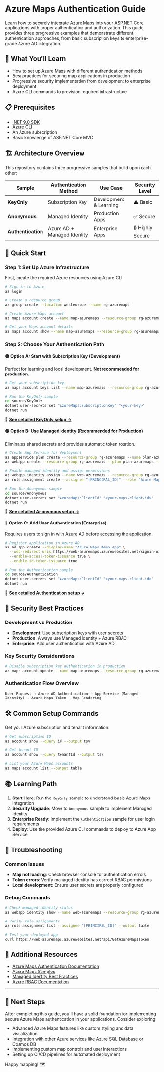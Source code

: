 # Azure Maps Authentication Guide

Learn how to securely integrate Azure Maps into your ASP.NET Core applications with proper authentication and authorization. This guide provides three progressive examples that demonstrate different authentication approaches, from basic subscription keys to enterprise-grade Azure AD integration.

## 🎯 What You'll Learn

- How to set up Azure Maps with different authentication methods
- Best practices for securing map applications in production
- Progressive security implementation from development to enterprise deployment
- Azure CLI commands to provision required infrastructure

## 📋 Prerequisites

- [.NET 9.0 SDK](https://dotnet.microsoft.com/download)
- [Azure CLI](https://docs.microsoft.com/cli/azure/install-azure-cli)
- An Azure subscription
- Basic knowledge of ASP.NET Core MVC

## 🏗️ Architecture Overview

This repository contains three progressive samples that build upon each other:

| Sample | Authentication Method | Use Case | Security Level |
|--------|----------------------|----------|----------------|
| **KeyOnly** | Subscription Key | Development & Learning | ⚠️ Basic |
| **Anonymous** | Managed Identity | Production Apps | ✅ Secure |
| **Authentication** | Azure AD + Managed Identity | Enterprise Apps | 🔒 Highly Secure |

## 🚀 Quick Start

### Step 1: Set Up Azure Infrastructure

First, create the required Azure resources using Azure CLI:

```bash
# Sign in to Azure
az login

# Create a resource group
az group create --location westeurope --name rg-azuremaps

# Create Azure Maps account
az maps account create --name map-azuremaps --resource-group rg-azuremaps --sku S2

# Get your Maps account details
az maps account show --name map-azuremaps --resource-group rg-azuremaps
```

### Step 2: Choose Your Authentication Path

#### 🟡 Option A: Start with Subscription Key (Development)
Perfect for learning and local development. **Not recommended for production.**

```bash
# Get your subscription key
az maps account keys list --name map-azuremaps --resource-group rg-azuremaps

# Run the KeyOnly sample
cd source/KeyOnly
dotnet user-secrets set "AzureMaps:SubscriptionKey" "<your-key>"
dotnet run
```

📖 **[See detailed KeyOnly setup →](source/KeyOnly/README.md)**

#### 🟢 Option B: Use Managed Identity (Recommended for Production)
Eliminates shared secrets and provides automatic token rotation.

```bash
# Create App Service for deployment
az appservice plan create --resource-group rg-azuremaps --name plan-azuremaps --location westeurope --sku B1
az webapp create --resource-group rg-azuremaps --plan plan-azuremaps --name web-azuremaps --runtime "DOTNET|9.0"

# Enable managed identity and assign permissions
az webapp identity assign --name web-azuremaps --resource-group rg-azuremaps
az role assignment create --assignee "[PRINCIPAL_ID]" --role "Azure Maps Data Reader" --scope "/subscriptions/[SUBSCRIPTION_ID]/resourceGroups/rg-azuremaps/providers/Microsoft.Maps/accounts/map-azuremaps"

# Run the Anonymous sample
cd source/Anonymous
dotnet user-secrets set "AzureMaps:ClientId" "<your-maps-client-id>"
dotnet run
```

📖 **[See detailed Anonymous setup →](source/Anonymous/README.md)**

#### 🔵 Option C: Add User Authentication (Enterprise)
Requires users to sign in with Azure AD before accessing the application.

```bash
# Register application in Azure AD
az ad app create --display-name "Azure Maps Demo App" \
  --web-redirect-uris https://web-azuremaps.azurewebsites.net/signin-oidc \
  --enable-access-token-issuance true \
  --enable-id-token-issuance true

# Run the Authentication sample
cd source/Authentication
dotnet user-secrets set "AzureMaps:ClientId" "<your-maps-client-id>"
dotnet run
```

📖 **[See detailed Authentication setup →](source/Authentication/README.md)**

## 🔐 Security Best Practices

### Development vs Production
- **Development**: Use subscription keys with user secrets
- **Production**: Always use Managed Identity + Azure RBAC
- **Enterprise**: Add user authentication with Azure AD

### Key Security Considerations
```bash
# Disable subscription key authentication in production
az maps account update --name map-azuremaps --resource-group rg-azuremaps --disable-local-auth true
```

### Authentication Flow Overview
```
User Request → Azure AD Authentication → App Service (Managed Identity) → Azure Maps Token → Map Rendering
```

## 🛠️ Common Setup Commands

Get your Azure subscription and tenant information:
```bash
# Get subscription ID
az account show --query id --output tsv

# Get tenant ID  
az account show --query tenantId --output tsv

# List your Azure Maps accounts
az maps account list --output table
```

## 📚 Learning Path

1. **Start Here**: Run the `KeyOnly` sample to understand basic Azure Maps integration
2. **Security Upgrade**: Move to `Anonymous` sample to implement Managed Identity
3. **Enterprise Ready**: Implement the `Authentication` sample for user login requirements
4. **Deploy**: Use the provided Azure CLI commands to deploy to Azure App Service

## 🔧 Troubleshooting

### Common Issues
- **Map not loading**: Check browser console for authentication errors
- **Token errors**: Verify managed identity has correct RBAC permissions
- **Local development**: Ensure user secrets are properly configured

### Debug Commands
```bash
# Check managed identity status
az webapp identity show --name web-azuremaps --resource-group rg-azuremaps

# Verify role assignments
az role assignment list --assignee "[PRINCIPAL_ID]" --output table

# Test your deployed app
curl https://web-azuremaps.azurewebsites.net/api/GetAzureMapsToken
```

## 📖 Additional Resources

- [Azure Maps Authentication Documentation](https://docs.microsoft.com/azure/azure-maps/azure-maps-authentication)
- [Azure Maps Samples](https://samples.azuremaps.com/)
- [Managed Identity Best Practices](https://docs.microsoft.com/azure/active-directory/managed-identities-azure-resources/overview)
- [Azure RBAC Documentation](https://docs.microsoft.com/azure/role-based-access-control/overview)

---

## 🎯 Next Steps

After completing this guide, you'll have a solid foundation for implementing secure Azure Maps authentication in your applications. Consider exploring:

- Advanced Azure Maps features like custom styling and data visualization
- Integration with other Azure services like Azure SQL Database or Cosmos DB
- Implementing custom map controls and user interactions
- Setting up CI/CD pipelines for automated deployment

Happy mapping! 🗺️
